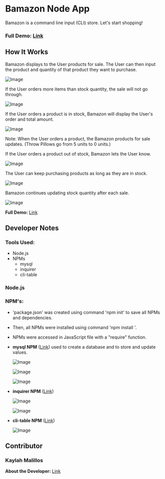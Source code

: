 # Bamazon Node App

Bamazon is a command line input (CLI) store. Let's start shopping!

### **Full Demo:** [Link](https://youtu.be/K9wOeZBzJto)

## How It Works

Bamazon displays to the User products for sale. The User can then input the product and quantity of that product they want to purchase. 

![Image](https://github.com/kmalillos/bamazon/blob/master/assets/images/demo/1-demo-inquirer_cli.JPG)

If the User orders more items than stock quantity, the sale will not go through.

![Image](https://github.com/kmalillos/bamazon/blob/master/assets/images/demo/2-demo-insufficient_quantity.JPG)

If the User orders a product is in stock, Bamazon will display the User's order and total amount.

![Image](https://github.com/kmalillos/bamazon/blob/master/assets/images/demo/3-demo-order_total.JPG)

Note: When the User orders a product, the Bamazon products for sale updates. (Throw Pillows go from 5 units to 0 units.)

If the User orders a product out of stock, Bamazon lets the User know.

![Image](https://github.com/kmalillos/bamazon/blob/master/assets/images/demo/4-demo-out_stock.JPG)

The User can keep purchasing products as long as they are in stock.

![Image](https://github.com/kmalillos/bamazon/blob/master/assets/images/demo/5-demo-order_total_2.JPG)

Bamazon continues updating stock quantity after each sale.

![Image](https://github.com/kmalillos/bamazon/blob/master/assets/images/demo/6-demo-order_total_3.JPG)


**Full Demo:** [Link](https://youtu.be/K9wOeZBzJto)


## Developer Notes

### Tools Used:
* Node.js
* NPMs
    - mysql
    - inquirer
    - cli-table

### Node.js

### NPM's:

* 'package.json' was created using command 'npm init' to save all NPMs and dependencies.

* Then, all NPMs were installed using command 'npm install <npm package here>'.

* NPMs were accessed in JavaScript file with a "require" function.

* **mysql NPM**  ([Link](https://www.npmjs.com/package/mysql)) used to create a database and to store and update values. 

    ![Image](https://github.com/kmalillos/bamazon/blob/master/assets/images/code/1-code-mysql_1.JPG)

    ![Image](https://github.com/kmalillos/bamazon/blob/master/assets/images/code/2-code-mysql_2.JPG)
    
    ![Image](https://github.com/kmalillos/bamazon/blob/master/assets/images/code/3-code-mysql_3.JPG)

* **inquirer NPM**  ([Link](https://www.npmjs.com/package/inquirer)) 

    ![Image](https://github.com/kmalillos/bamazon/blob/master/assets/images/code/4-code-inquirer_1.JPG)

    ![Image](https://github.com/kmalillos/bamazon/blob/master/assets/images/code/5-code-inquirer_2.JPG)

* **cli-table NPM**  ([Link](https://www.npmjs.com/package/cli-table)) 

    ![Image](https://github.com/kmalillos/bamazon/blob/master/assets/images/code/6-code-cli_table.JPG)

## Contributor

### Kaylah Malillos

**About the Developer:** [Link](https://kmalillos.github.io/)


